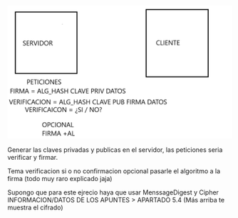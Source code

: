 ![img.png](img.png)

Generar las claves privadas y publicas en el servidor, las peticiones seria verificar y firmar.

Tema verificacion si o no confirmacion
opcional pasarle el algoritmo a la firma
(todo muy raro explicado jaja)


Supongo que para este ejrecio haya que usar MenssageDigest y Cipher
INFORMACION/DATOS DE LOS APUNTES > APARTADO 5.4 (Más arriba te muestra el cifrado)